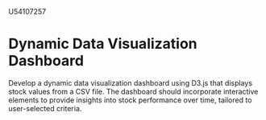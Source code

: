 U54107257
# Dynamic Data Visualization Dashboard
Develop a dynamic data visualization dashboard using D3.js that displays stock values from a CSV file. The dashboard should incorporate interactive elements to provide insights into stock performance over time, tailored to user-selected criteria.
